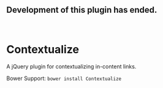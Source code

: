<h2>Development of this plugin has ended.</h2><br>

Contextualize
=============

A jQuery plugin for contextualizing in-content links. 

Bower Support: `bower install Contextualize`

